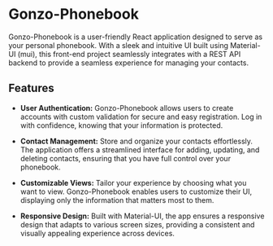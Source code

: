 # Gonzo-Phonebook

Gonzo-Phonebook is a user-friendly React application designed to serve as your personal phonebook. With a sleek and intuitive UI built using Material-UI (mui), this front-end project seamlessly integrates with a REST API backend to provide a seamless experience for managing your contacts.

## Features

- **User Authentication:** Gonzo-Phonebook allows users to create accounts with custom validation for secure and easy registration. Log in with confidence, knowing that your information is protected.

- **Contact Management:** Store and organize your contacts effortlessly. The application offers a streamlined interface for adding, updating, and deleting contacts, ensuring that you have full control over your phonebook.

- **Customizable Views:** Tailor your experience by choosing what you want to view. Gonzo-Phonebook enables users to customize their UI, displaying only the information that matters most to them.

- **Responsive Design:** Built with Material-UI, the app ensures a responsive design that adapts to various screen sizes, providing a consistent and visually appealing experience across devices.
